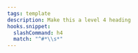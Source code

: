 ```yaml
---
tags: template
description: Make this a level 4 heading
hooks.snippet:
  slashCommand: h4
  match: "^#*\\s*"
---
```

#### 